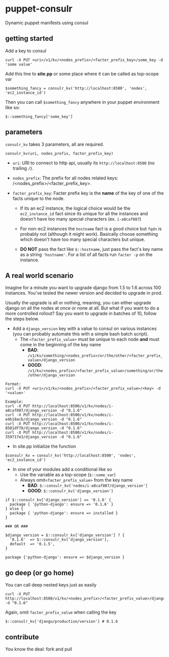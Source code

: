 # puppet-consulr
Dynamic puppet manifests using consul

## getting started
Add a key to consul
```
curl -X PUT <uri>/v1/kv/<nodes_prefix>/<facter_prefix_key>/some_key -d 'some value'
```

Add this line to **site.pp** or some place where it can be called as top-scope var
```
$something_fancy = consulr_kv('http://localhost:8500', 'nodes', 'ec2_instance_id')
```

Then you can call `$something_fancy` anywhere in your puppet environment like so:
```
$::something_fancy['some_key']
```

## parameters
`consulr_kv` takes 3 parameters, all are required.
```
consulr_kv(uri, nodes_prefix, facter_prefix_key)
```

* `uri`: URI to connect to http api, usually its `http://localhost:8500` (no trailing `/`).
 
* `nodes_prefix`: The prefix for all nodes related keys: <uri>/<nodes_prefix>/<facter_prefix_key>.

* `facter_prefix_key`: Facter prefix key is the **name** of the key of one of the facts unique to the node.

  * If its an ec2 instance, the logical choice would be the `ec2_instance_id` fact since its unique for all the instances and doesn't have too many special characters (ex. `i-a8caf087`)

  * For non-ec2 instances the `hostname` fact is a good choice but `fqdn` is probably not (although it might work). Basically choose something which doesn't have too many special characters but unique.

  * **DO NOT** pass the fact like `$::hostname`, just pass the fact's key name as a string `'hostname'`. For a list of all facts run `facter -p` on the instance.

## A real world scenario
Imagine for a minute you want to upgrade django from 1.5 to 1.6 across 100 instances. You've tested the newer version and decided to upgrade in prod.

Usually the upgrade is all or nothing, meaning, you can either upgrade django on all the nodes at once or none at all. But what if you want to do a more controlled rollout? Say you want to upgrade in batches of 10, follow the steps below.

* Add a `django_version` key with a value to consul on various instances (you can probably automate this with a simple bash batch script).
  * The `<facter_prefix_value>` must be unique to each node **and** must come in the beginning of the key name
    * **BAD**: `/v1/kv/something/<nodes_prefix>/or/the/other/<facter_prefix_value>/django_version`
    * **GOOD**: `/v1/kv/<nodes_prefix>/<facter_prefix_value>/something/or/the/other/django_version`
```
Format:
curl -X PUT <uri>/v1/kv/<nodes_prefix>/<facter_prefix_value>/<key> -d '<value>'

Example:
curl -X PUT http://localhost:8500/v1/kv/nodes/i-a8caf087/django_version -d "0.1.6"
curl -X PUT http://localhost:8500/v1/kv/nodes/i-e4b18acb/django_version -d "0.1.6"
curl -X PUT http://localhost:8500/v1/kv/nodes/i-8581df78/django_version -d "0.1.6"
curl -X PUT http://localhost:8500/v1/kv/nodes/i-359717e3/django_version -d "0.1.6"
```
* In site.pp initialize the function

```$consulr_kv = consulr_kv('http://localhost:8500', 'nodes', 'ec2_instance_id')```

* In one of your modules add a conditional like so
  * Use the variable as a top-scope (`$::some_var`)
  * Always omit`<facter_prefix_value>` from the key name
    * **BAD**: `$::consulr_kv['nodes/i-a8caf087/django_version']`
    * **GOOD**: `$::consulr_kv['django_version']`
```
if $::consulr_kv['django_version'] == '0.1.6' {
  package { 'python-django': ensure => '0.1.6' }
} else {
  package { 'python-django': ensure => installed }
}

### OR ###

$django_version = $::consulr_kv['django_version'] ? {
  '0.1.6'  => $::consulr_kv['django_version'],
  default  => '0.1.5',
}

package {'python-django': ensure => $django_version }
```

## go deep (or go home)
You can call deep nested keys just as easily
```
curl -X PUT http://localhost:8500/v1/kv/<nodes_prefix>/<facter_prefix_value>/django/production/version -d "0.1.6"
```
Again, omit `facter_prefix_value` when calling the key
```
$::consulr_kv['django/production/version'] # 0.1.6
```

## contribute
You know the deal: fork and pull

